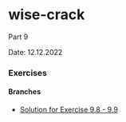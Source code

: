 # wise-crack
Part 9

Date: 12.12.2022

### Exercises

#### Branches

- [Solution for Exercise 9.8 - 9.9](https://github.com/aiotrope/wise-crack/tree/9.11)

